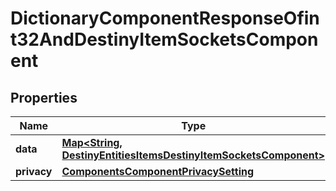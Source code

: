 
# DictionaryComponentResponseOfint32AndDestinyItemSocketsComponent

## Properties
Name | Type | Description | Notes
------------ | ------------- | ------------- | -------------
**data** | [**Map&lt;String, DestinyEntitiesItemsDestinyItemSocketsComponent&gt;**](DestinyEntitiesItemsDestinyItemSocketsComponent.md) |  |  [optional]
**privacy** | [**ComponentsComponentPrivacySetting**](ComponentsComponentPrivacySetting.md) |  |  [optional]



